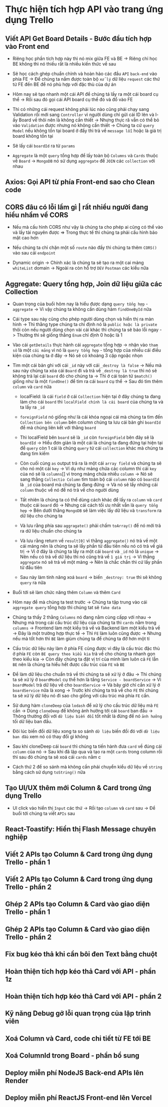 # Thực hiện tích hợp API vào trang ứng dụng Trello

## Viết API Get Board Details - Bước đầu tích hợp vào Front end

- Riêng học phần tích hợp này thì nó mix giữa FE và BE -> Riêng chỉ học BE không thì nó thiếu rất là nhiều kiến thức về sau

- Sẽ học cách ghép chuẩn chỉnh và hoàn hảo các đầu `API` `back-end` vào phía FE -> Để chúng ta nắm được toàn bộ `xử lý` dữ liệu `request` các thứ từ FE đến BE để nó phù hợp với đặc thù của dự án

- Hôm nay sẽ tạo nhanh một cái API để chúng tá lấy ra một cái board cụ thể -> Rồi sau đó gọi cái API board cụ thể đó và đổ vào FE

- Thì có những cái request không phải lúc nào cũng phải chạy sang Validation rồi mới sang `Controller` vì người dùng chỉ gửi cái ID lên và l-ấy Board về thôi nên là không cần thiết -> Nhưng thực ră vẫn có thể bỏ vào `Validation` được nhưng nó không cần thiết -> Chúng ta cứ `query Model` nếu không tồn tại board ở đấy thì trả về `message lỗi` hoặc là giá trị board không tồn tại

- Sẽ lấy cái `boardId` ra từ `params`

- `Aggregate` là một `query` tổng hợp để lấy toàn bộ `Columns` và `Cards` thuộc về `Board` -> `MongoDB` nó sử dụng `aggregate` để `JOIN` các `collection` với nhau

## Axios: Gọi API từ phía Front-end sao cho Clean code

## CORS đâu có lỗi lầm gì | rất nhiều người đang hiểu nhầm về CORS

- Nếu mà cấu hình CORS như vậy là chúng ta cho phép ai cũng có thể vào và lấy tài nguyên được => Trong thực tế thì chúng ta phải cấu hình bảo mật cao hơn

- Nếu chúng ta chỉ chặn một số `route` nào đấy thì chúng ta thêm `CORS()` vào sau cái `endpoint`

- Dynamic origin -> Chính xác là chúng ta sẽ tạo ra một cai mảng `whiteList` domain -> Ngoài ra còn hỗ trợ `DEV` `Postman` các kiểu nữa

## Aggregate: Query tổng hợp, Join dữ liệu giữa các Collection

- Quan trọng của buổi hôm nay là hiểu được dạng `query tổng hợp` - `aggregate` -> Vì vậy chúng ta không cần dùng hàm `findOneById` nữa

- Cái type sau này cũng cho phép người dùng chọn và hiển thị ra màn hình -> Thì thằng type chúng ta chỉ định nó là `public hoặc là private` thôi còn nếu người dùng chọn vài cái khác thì chúng ta sẽ báo lỗi ngay -> Thường thì sẽ giống thằng `Enum` chỉ định 0 hoặc là 1

- Vào cái `getDetails` thực hành cái `aggregate` tổng hợp -> nhận vào `tham số` là một `cái mảng` vì nó là `query tổng hợp` - tổng hợp của nhiều cái điều kiện của chúng ta ở đây -> Nó sẽ có khoảng 3 cặp ngoặc nhọn

- Tìm một cái bản ghi với cái `_id` này với cái `_destroy là false` -> Nếu mà sau này chúng ta xóa cái `Board` đi và trả về `_destroy là true` thì nó sẽ không trả lại cái `board` đó cho chúng ta -> Thì ở cái toán tử `$match()` giống như là một `findOne()` để tìm ra cái `board` cụ thể -> Sau đó tìm thêm `column` và `card` nữa

  - localField: là cái `field` ở cái `Collection` hiện tại ở đây chúng ta đang làm cho cái `board` thì `localField chính là cái board` của chúng ta và ta lấy ra `_id`

  - `foreignField` nó giống như là cái khóa ngoại cái mà chúng ta tìm đến `Collection bên column` bên column chúng ta lưu cái bản ghi `boardId` để mà chúng liên kết với thằng `board`

  - Thì localField bên `board` sẽ là `_id` còn `foreignField` bên đây sẽ là `boardId` -> Hiểu đơn giản là một cái là chúng ta đang đứng tại hiện tại để `query` còn 1 cái là chúng `query` từ cái `collection` khác mà chúng ta đang tìm kiếm

  - Còn cuối cùng `as` output trả ra là một cái `array field` và chúng ta sẽ cho nó một cái `key` -> Ví dụ như mảng chứa các column thì cái `key` của nó sẽ là `columns`[] vì trong mảng chứa nhiều `column` -> Nó sẽ sang thằng `Collectio Column` tìm toàn bộ cái `column` nào có `boardId` là `_id` của board mà chúng ta đang đứng -> Và nó sẽ lấy những cái `column` thuộc về nó để nó trả về cho người dùng

  - Tất nhiên là chúng ta có thể dùng cách khác để lấy ra `column` và `card` thuộc cái `board` đó -> Nhưng cái cách tối ưu nhất vẫn là `query tổng hợp` -> Bên dưới thằng `MongoDB` sẽ làm việc lấy dữ liệu và `transform` ra dữ liệu cho chúng ta

  - Và lưu rằng phía sau `aggragate()` phải chấm `toArray()` để nó mới trả ra dữ liệu chuẩn cho chúng ta

  - Và lưu rằng return về `result[0]` vì thằng `aggregate()` nó trả về một cái mảng nên là chúng ta sẽ lấy phần tử đầu tiên nếu nó có trả về giá trị -> Vì ở đây là chúng ta lấy ra một cái `board` và `_id` nó là `unique` -> Nên nếu có trả về dữ liệu thì nó cũng trả về `1 giá trị` -> Vì thằng `aggregate` nó sẽ trả về một mảng -> Nên là chắc chắn thì cứ lấy phần tử đầu tiên

  - Sau này làm tính năng xoá `board` -> biến `_destroy: true` thì sẽ không `query` ra nữa

- Buổi tới sẽ làm chức năng thêm `Column` và thêm `Card`

- Hôm nay để mà chúng ta test trước -> Chúng ta tập trung vào cái `aggregate query` tổng hợp thì chúng tat sẽ `fake data`

- Chúng ta thấy 2 thằng `Columns` nó đang nằm cùng cấpp với nhau -> Nhưng mà trong cái cấu trúc dữ liệu của chúng ta thì `cards` nằm trong `columns` -> Frontend làm một kiểu trả về và Backend làm một kiểu trả về -> Đây là một trường hợp thực tế -> Thì `FE` làm luôn cũng được -> Nhưng nếu mà tốt hơn thì `BE` làm giùm chúng ta để chúng ta đỡ hơn một tí

- Cấu trúc dữ liệu này làm ở phía FE cũng được vì đây là cấu trúc đặc thù ở phía `FE` còn `BE query theo kiểu kia` trả về cho chúng ta nhanh gọn theo kiểu kia -> Còn đây chúng ta đặt vị trí của mình làm luôn cả `FE` lẫn `BE` nên là chúng ta hiểu hết được cấu trúc của `FE` và `BE`

- Để làm dữ liệu cho chuẩn trả về thì chúng ta sẽ xử lý ở đâu -> Thì chúng ta sẽ xử lý ở `boardModel` cụ thể hơn là tầng `Service - boardService` -> Vì `boardModel` trả dữ liệu về cho `boardService` -> Và bây giờ chỉ cần xử lý ở `boardService` nữa là xong -> Trước khi chúng ta trả về cho `FE` thì chúng ta sẽ xử lý dữ liệu nó đi sao cho giống với cấu trúc mà phía `FE` cần.

- Sử dung hàm `cloneDeep` của `lodash` để xử lý cho cấu trúc dữ liệu mà `FE` cần -> Dùng `cloneDeep` để không ảnh hưởng tới cái `board` ban đầu -> Thông thường đối với `dữ liệu biến đổi` tốt nhất là đừng để nó `ảnh hưởng` tối dữ liệu ban đầu.

- Đôi lúc biến đổi dữ liệu xong ta so sánh `dữ liệu` biến đổi đó với `dữ liệu ban đầu` xem nó có thay đổi gì không

- Sau khi cloneDeep cái `board` thì chúng ta tiến hành đưa `card` về đúng cái `column` của nó -> Sau khi đã lập qua và tạo ra một `cards` trong column rồi thì sau đó chúng ta sẽ xoá cái `cards` nằm c

- Cách thứ 2 để so sánh mà không cần phải chuyển kiểu dữ liệu về `string` bằng cách sử dụng `toString()` nữa

## Tạo UI/UX thêm mới Column & Card trong ứng dụng Trello

- UI click vào hiển thị `Input` các thứ -> Rồi tạo `column` và `card` sau -> Để buổi tới chúng ta viết `APIs` sau

## React-Toastify: Hiển thị Flash Message chuyên nghiệp

## Viết 2 APIs tạo Column & Card trong ứng dụng Trello - phần 1

## Viết 2 APIs tạo Column & Card trong ứng dụng Trello - phần 2

## Ghép 2 APIs tạo Column & Card vào giao diện Trello - phần 1

## Ghép 2 APIs tạo Column & Card vào giao diện Trello - phần 2

## Fix bug kéo thả khi cần bôi đen Text bằng chuột

## Hoàn thiện tích hợp kéo thả Card với API - phần 1z

## Hoàn thiện tích hợp kéo thả Card với API - phần 2

## Kỹ năng Debug gỡ lỗi quan trọng của lập trình viên

## Xoá Column và Card, code chi tiết từ FE tới BE

## Xoá ColumnId trong Board - phần bổ sung

## Deploy miễn phí NodeJS Back-end APIs lên Render

## Deploy miễn phí ReactJS Front-end lên Vercel
